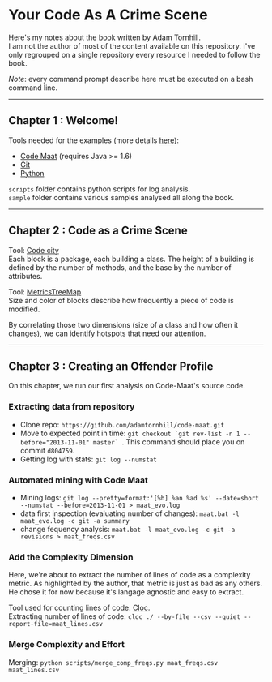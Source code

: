 # Your Code As A Crime Scene

Here's my notes about the [book](https://pragprog.com/titles/atcrime/your-code-as-a-crime-scene/) written by Adam Tornhill.  
I am not the author of most of the content available on this repository. I've only regrouped on a single repository every resource I needed to follow the book.  

_Note_: every command prompt describe here must be executed on a bash command line.  

-----

## Chapter 1 : Welcome!

Tools needed for the examples (more details [here](https://adamtornhill.com/code/crimescenetools.htm)):

- [Code Maat](https://github.com/adamtornhill/code-maat) (requires Java >= 1.6)
- [Git](https://git-scm.com/)
- [Python](https://www.python.org/)

`scripts` folder contains python scripts for log analysis.  
`sample` folder contains various samples analysed all along the book.  

-----

## Chapter 2 : Code as a Crime Scene

Tool: [Code city](http://wettel.github.io/codecity.html)  
Each block is a package, each building a class. The height of a building is defined by the number of methods, and the base by the number of attributes.  

Tool: [MetricsTreeMap](https://github.com/adamtornhill/MetricsTreeMap)  
Size and color of blocks describe how frequently a piece of code is modified.  

By correlating those two dimensions (size of a class and how often it changes), we can identify hotspots that need our attention.  

-----

## Chapter 3 : Creating an Offender Profile

On this chapter, we run our first analysis on Code-Maat's source code.  

### Extracting data from repository

- Clone repo: `https://github.com/adamtornhill/code-maat.git`
- Move to expected point in time: ``git checkout `git rev-list -n 1 --before="2013-11-01" master` ``. This command should place you on commit `d804759`.
- Getting log with stats: `git log --numstat`

### Automated mining with Code Maat  

- Mining logs:  `git log --pretty=format:'[%h] %an %ad %s' --date=short --numstat --before=2013-11-01 > maat_evo.log`
- data first inspection (evaluating number of changes): `maat.bat -l maat_evo.log -c git -a summary`
- change fequency analysis: `maat.bat -l maat_evo.log -c git -a revisions > maat_freqs.csv`

### Add the Complexity Dimension

Here, we're about to extract the number of lines of code as a complexity metric. As highlighted by the author, that metric is just as bad as any others. He chose it for now because it's langage agnostic and easy to extract.  

Tool used for counting lines of code: [Cloc](https://sourceforge.net/projects/cloc/).  
Extracting number of lines of code: `cloc ./ --by-file --csv --quiet --report-file=maat_lines.csv`

### Merge Complexity and Effort

Merging: `python scripts/merge_comp_freqs.py maat_freqs.csv maat_lines.csv`
